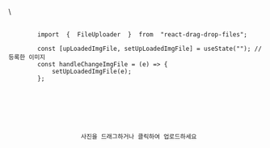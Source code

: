 \

<pre>
    <code>
        import  {  FileUploader  }  from  "react-drag-drop-files";
		
		const [upLoadedImgFile, setUpLoadedImgFile] = useState(""); // 등록한 이미지
		const handleChangeImgFile = (e) => {
			setUpLoadedImgFile(e);
		};

        <S.Inlabel For='files'>
			<FileUploader handleChange={handleChangeImgFile} name="file">
				<S.LabelContainer>
					<FaArrowAltCircleUp style={{ fontSize: "240%" }} />
						<br />
					<S.LabelText>사진을 드래그하거나 클릭하여 업로드하세요</S.LabelText>
				</S.LabelContainer>
			</FileUploader>
		</S.Inlabel>

    </code>
</pre>